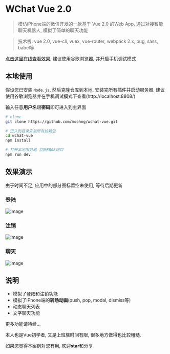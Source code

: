 # WChat Vue 2.0

> 模仿iPhone端的微信开发的一款基于 Vue 2.0 的Web App, 通过对接智能聊天机器人, 模拟了简单的聊天功能

> 技术栈: vue 2.0, vue-cli, vuex, vue-router, webpack 2.x, pug, sass, babel等

[点击这里在线查看效果](http://mohng.com/wchat-vue), 建议使用谷歌浏览器, 并开启手机调试模式

## 本地使用

假设您已安装 `Node.js`, 然后克隆仓库到本地, 安装完所有插件并启动服务器.
建议使用谷歌浏览器并在手机调试模式下查看(http://localhost:8808/)

输入任意**用户名**跟**密码**即可进入到主界面

``` bash
# clone
git clone https://github.com/moohng/wchat-vue.git

# 进入到目录安装所有依赖包
cd wchat-vue
npm install

# 打开本地服务器 监听8808端口
npm run dev
```

## 效果演示

由于时间不足, 应用中的部分图标留空未使用, 等待后期更新

### 登陆

![image](http://olfzjq8ze.bkt.clouddn.com/wchat/login.gif)

### 注销

![image](http://olfzjq8ze.bkt.clouddn.com/wchat/logout.gif)

### 聊天

![image](http://olfzjq8ze.bkt.clouddn.com/wchat/chat.gif)

## 说明

- 模拟了登陆和注销功能
- 模拟了iPhone端的**转场动画**(push, pop, modal, dismiss等)
- 动态聊天列表
- 文字聊天功能

更多功能请待续...

本人也是Vue初学者, 又是上班族时间有限, 很多地方做得也比较粗糙.


如果您觉得本案例对您有用, 欢迎**star**和分享
